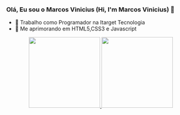 ### Olá, Eu sou o Marcos Vinicius (Hi, I'm Marcos Vinicius) 👋

- 🔭 Trabalho como Programador na Itarget Tecnologia
- 🌱 Me aprimorando em HTML5,CSS3 e Javascript

<div align="center" display="inline">
  <a href="https://github.com/rafaballerini">
  <img height="190em" src="https://github-readme-stats.vercel.app/api?username=MarcosBatistaSouza&show_icons=true&theme=great-gatsby&include_all_commits=true&count_private=true"/>
  <img height="190em" src="https://github-readme-stats.vercel.app/api/top-langs/?username=MarcosBatistaSouza&layout=compact&langs_count=7&theme=great-gatsby"/>
</div>
